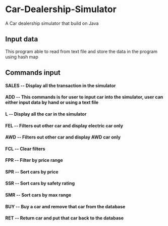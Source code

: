 # Car-Dealership-Simulator
A Car dealership simulator that build on Java

## Input data
This program able to read from text file and store the data in the program using hash map

## Commands input
#### SALES -- Display all the transaction in the simulator
#### ADD -- This commands is for user to input car into the simulator, user can either input data by hand or using a text file
#### L -- Display all the car in the simulator
#### FEL -- Filters out other car and display electric car only
#### AWD -- Filters out other car and display AWD car only
#### FCL -- Clear filters
#### FPR -- Filter by price range
#### SPR -- Sort cars by price
#### SSR -- Sort cars by safety rating
#### SMR -- Sort cars by max range
#### BUY -- Buy a car and remove that car from the database 
#### RET -- Return car and put that car back to the database
